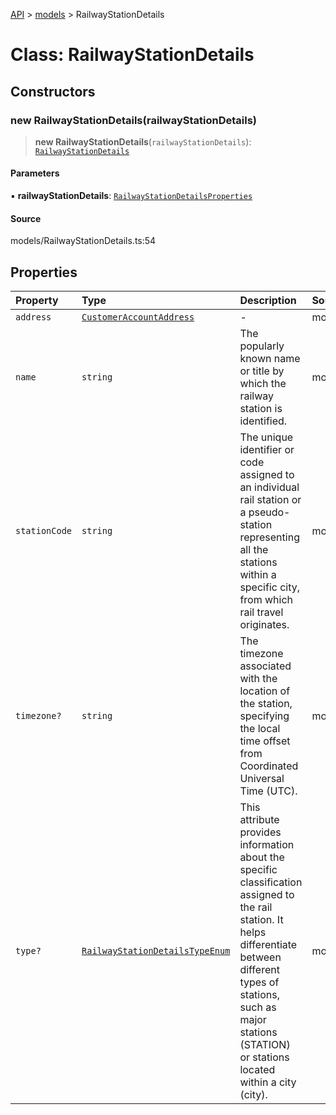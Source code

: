 [API](../../index.md) > [models](../index.md) > RailwayStationDetails

# Class: RailwayStationDetails

## Constructors

### new RailwayStationDetails(railwayStationDetails)

> **new RailwayStationDetails**(`railwayStationDetails`): [`RailwayStationDetails`](RailwayStationDetails.md)

#### Parameters

▪ **railwayStationDetails**: [`RailwayStationDetailsProperties`](../interfaces/RailwayStationDetailsProperties.md)

#### Source

models/RailwayStationDetails.ts:54

## Properties

| Property | Type | Description | Source |
| :------ | :------ | :------ | :------ |
| `address` | [`CustomerAccountAddress`](CustomerAccountAddress.md) | - | models/RailwayStationDetails.ts:47 |
| `name` | `string` | The popularly known name or title by which the railway station is identified. | models/RailwayStationDetails.ts:32 |
| `stationCode` | `string` | The unique identifier or code assigned to an individual rail station or a pseudo-station representing all the stations within a specific city, from which rail travel originates. | models/RailwayStationDetails.ts:42 |
| `timezone?` | `string` | The timezone associated with the location of the station, specifying the local time offset from Coordinated Universal Time (UTC). | models/RailwayStationDetails.ts:52 |
| `type?` | [`RailwayStationDetailsTypeEnum`](../type-aliases/RailwayStationDetailsTypeEnum.md) | This attribute provides information about the specific classification assigned to the rail station. It helps differentiate between different types of stations, such as major stations (STATION) or stations located within a city (city). | models/RailwayStationDetails.ts:37 |
